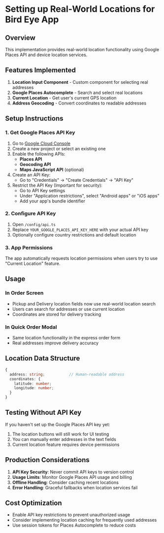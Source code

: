 # Setting up Real-World Locations for Bird Eye App

## Overview
This implementation provides real-world location functionality using Google Places API and device location services.

## Features Implemented
1. **Location Input Component** - Custom component for selecting real addresses
2. **Google Places Autocomplete** - Search and select real locations
3. **Current Location** - Get user's current GPS location
4. **Address Geocoding** - Convert coordinates to readable addresses

## Setup Instructions

### 1. Get Google Places API Key
1. Go to [Google Cloud Console](https://console.cloud.google.com/)
2. Create a new project or select an existing one
3. Enable the following APIs:
   - **Places API**
   - **Geocoding API** 
   - **Maps JavaScript API** (optional)
4. Create an API Key:
   - Go to "Credentials" → "Create Credentials" → "API Key"
5. Restrict the API Key (Important for security):
   - Go to API Key settings
   - Under "Application restrictions", select "Android apps" or "iOS apps"
   - Add your app's bundle identifier

### 2. Configure API Key
1. Open `/config/api.ts`
2. Replace `YOUR_GOOGLE_PLACES_API_KEY_HERE` with your actual API key
3. Optionally configure country restrictions and default location

### 3. App Permissions
The app automatically requests location permissions when users try to use "Current Location" feature.

## Usage

### In Order Screen
- Pickup and Delivery location fields now use real-world location search
- Users can search for addresses or use current location
- Coordinates are stored for delivery tracking

### In Quick Order Modal  
- Same location functionality in the express order form
- Real addresses improve delivery accuracy

## Location Data Structure
```typescript
{
  address: string;           // Human-readable address
  coordinates: {
    latitude: number;
    longitude: number;
  }
}
```

## Testing Without API Key
If you haven't set up the Google Places API key yet:
1. The location buttons will still work for UI testing
2. You can manually enter addresses in the text fields
3. Current location feature requires device permissions

## Production Considerations
1. **API Key Security**: Never commit API keys to version control
2. **Usage Limits**: Monitor Google Places API usage and billing
3. **Offline Handling**: Consider caching recent locations
4. **Error Handling**: Graceful fallbacks when location services fail

## Cost Optimization
- Enable API key restrictions to prevent unauthorized usage
- Consider implementing location caching for frequently used addresses
- Use session tokens for Places Autocomplete to reduce costs
